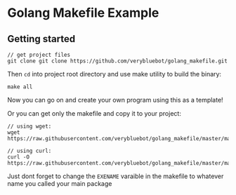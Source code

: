 # Golang Makefile Example
## Getting started

```
// get project files
git clone git clone https://github.com/verybluebot/golang_makefile.git

```

Then `cd` into project root directory and use make utility to build the binary:
```
make all

```

Now you can go on and create your own program using this as a template!

Or you can get only the makefile and copy it to your project:
```
// using wget:
wget https://raw.githubusercontent.com/verybluebot/golang_makefile/master/makefile

// using curl:
curl -O https://raw.githubusercontent.com/verybluebot/golang_makefile/master/makefile

```

Just dont forget to change the `EXENAME` varaible in the makefile to whatever name you called your main package

